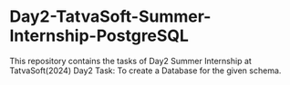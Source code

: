 # Day2-TatvaSoft-Summer-Internship-PostgreSQL

This repository contains the tasks of Day2 Summer Internship at TatvaSoft(2024)
Day2 Task: To create a Database for the given schema.
